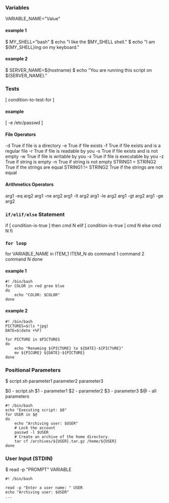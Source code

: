 ### Variables 

VARIABLE_NAME="Value"

#### example 1

$ MY_SHELL="bash"
$ echo "I like the $MY_SHELL shell."
$ echo "I am ${MY_SHELL}ing on my keyboard."

#### example 2

$ SERVER_NAME=$(hostname)
$ echo "You are running this script on ${SERVER_NAME}."

### Tests

[ condition-to-test-for ]

#### example 

[ -e /etc/passwd ]

#### File Operators 

-d <file>   True if file is a directory 
-e <file>   True if file exists
-f <file>   True if file exists and is a regular file 
-r <file>   True if file is readable by you
-s <file>   True if file exists and is not empty 
-w <file>   True if file is writable by you
-x <file>   True if file is executable by you
-z <file>   True if string is empty 
-n <file>   True if string is not empty 
STRING1 = STRING2 
            True if the strings are equal 
STRING1 != STRING2
            True if the strings are not equal 

#### Arithmetics Operators 

arg1 -eq arg2
arg1 -ne arg2
arg1 -lt arg2
arg1 -le arg2
arg1 -gt arg2
arg1 -ge arg2

### `if/elif/else` Statement 

if [ condition-is-true ]
then
    cmd N
elif [ condition-is-true ]
    cmd N
else 
    cmd N
fi

### `for loop`

for VARIABLE_NAME in ITEM_1 ITEM_N
do
    command 1
    command 2 
    command N
done 

#### example 1

```
#! /bin/bash
for COLOR in red gree blue
do
    echo "COLOR: $COLOR"
done 
```

#### example 2

```
#! /bin/bash
PICTURES=$(ls *jpg)
DATE=$(date +%F)

for PICTURE in $PICTURES
do
    echo "Renaming ${PICTURE} to ${DATE}-${PICTURE}"
    mv ${PICURE} ${DATE}-${PICTURE}
done
```

### Positional Parameters 

$ script.sh parameter1 parameter2 parameter3

$0 - script.sh
$1 - parameter1
$2 - parameter2
$3 - parameter3 
$@ - all parameters 

```
#! /bin/bash
echo "Executing script: $0"
for USER in $@
do
    echo "Archiving user: $USER"
    # Lock the account 
    passwd -l $USER
    # Create an archive of the home directory.
    tar cf /archives/${USER}.tar.gz /home/${USER}
done
```

### User Input (STDIN)

$ read -p "PROMPT" VARIABLE 

```
#! /bin/bash

read -p "Enter a user name: " USER
echo "Archiving user: $USER"
...
```



